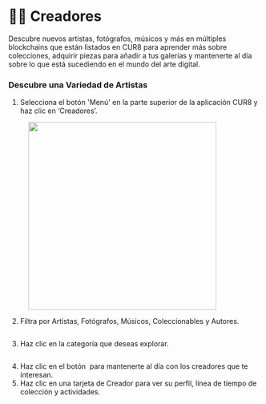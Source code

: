 # 🧑‍🎨 Creadores

Descubre nuevos artistas, fotógrafos, músicos y más en múltiples blockchains que están listados en CUR8 para aprender más sobre colecciones, adquirir piezas para añadir a tus galerías y mantenerte al día sobre lo que está sucediendo en el mundo del arte digital.

### Descubre una Variedad de Artistas&#x20;

1. Selecciona el botón 'Menú' en la parte superior de la aplicación CUR8 y haz clic en ‘Creadores’.

<figure><img src="../.gitbook/assets/Screenshot 2025-01-13 at 14.33.00.png" alt="" width="375"><figcaption></figcaption></figure>

2. Filtra por Artistas, Fotógrafos, Músicos, Coleccionables y Autores.

<figure><img src="../.gitbook/assets/Screenshot 2025-01-03 at 13.45.25.png" alt=""><figcaption></figcaption></figure>

3. Haz clic en la categoría que deseas explorar.

<figure><img src="../.gitbook/assets/Screenshot 2025-01-03 at 13.48.11.png" alt=""><figcaption></figcaption></figure>

4. Haz clic en el botón <img src="../.gitbook/assets/Screenshot 2025-01-03 at 13.56.17.png" alt="" data-size="line"> para mantenerte al día con los creadores que te interesan.
5. Haz clic en una tarjeta de Creador para ver su perfil, línea de tiempo de colección y actividades.

<figure><img src="../.gitbook/assets/Screenshot 2025-01-03 at 13.57.40.png" alt=""><figcaption></figcaption></figure>